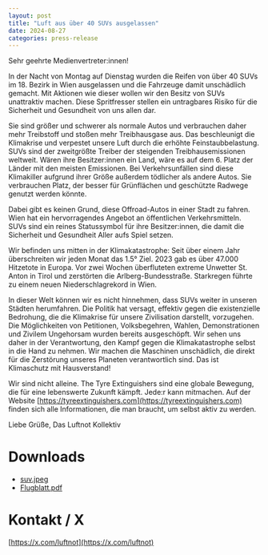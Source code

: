 ```yaml
---
layout: post
title: "Luft aus über 40 SUVs ausgelassen"
date: 2024-08-27
categories: press-release
---
```

Sehr geehrte Medienvertreter:innen!

In der Nacht von Montag auf Dienstag wurden die Reifen von über 40 SUVs im 18. Bezirk in Wien ausgelassen und die Fahrzeuge damit unschädlich gemacht. Mit Aktionen wie dieser wollen wir den Besitz von SUVs unattraktiv machen. Diese Spritfresser stellen ein untragbares Risiko für die Sicherheit und Gesundheit von uns allen dar.

Sie sind größer und schwerer als normale Autos und verbrauchen daher mehr Treibstoff und stoßen mehr Treibhausgase aus. Das beschleunigt die Klimakrise und verpestet unsere Luft durch die erhöhte Feinstaubbelastung. SUVs sind der zweitgrößte Treiber der steigenden Treibhausemissionen weltweit. Wären ihre Besitzer:innen ein Land, wäre es auf dem 6. Platz der Länder mit den meisten Emissionen. Bei Verkehrsunfällen sind diese Klimakiller aufgrund ihrer Größe außerdem tödlicher als andere Autos. Sie verbrauchen Platz, der besser für Grünflächen und geschützte Radwege genutzt werden könnte.

Dabei gibt es keinen Grund, diese Offroad-Autos in einer Stadt zu fahren. Wien hat ein hervorragendes Angebot an öffentlichen Verkehrsmitteln. SUVs sind ein reines Statussymbol für ihre Besitzer:innen, die damit die Sicherheit und Gesundheit Aller aufs Spiel setzen.

Wir befinden uns mitten in der Klimakatastrophe: Seit über einem Jahr überschreiten wir jeden Monat das 1.5° Ziel. 2023 gab es über 47.000 Hitzetote in Europa. Vor zwei Wochen überfluteten extreme Unwetter St. Anton in Tirol und zerstörten die Arlberg-Bundesstraße. Starkregen führte zu einem neuen Niederschlagrekord in Wien.

In dieser Welt können wir es nicht hinnehmen, dass SUVs weiter in unseren Städten herumfahren. Die Politik hat versagt, effektiv gegen die existenzielle Bedrohung, die die Klimakrise für unsere Zivilisation darstellt, vorzugehen. Die Möglichkeiten von Petitionen, Volksbegehren, Wahlen, Demonstrationen und Zivilem Ungehorsam wurden bereits ausgeschöpft. Wir sehen uns daher in der Verantwortung, den Kampf gegen die Klimakatastrophe selbst in die Hand zu nehmen. Wir machen die Maschinen unschädlich, die direkt für die Zerstörung unseres Planeten verantwortlich sind. Das ist Klimaschutz mit Hausverstand!

Wir sind nicht alleine. The Tyre Extinguishers sind eine globale Bewegung, die für eine lebenswerte Zukunft kämpft. Jede:r kann mitmachen. Auf der Website [https://tyreextinguishers.com](https://tyreextinguishers.com) finden sich alle Informationen, die man braucht, um selbst aktiv zu werden.


Liebe Grüße,
Das Luftnot Kollektiv

# Downloads
 - [suv.jpeg](/assets/images/2024-08-27/suv.jpeg)
 - [Flugblatt.pdf](/assets/docs/Flugblatt.pdf)

# Kontakt / X
[https://x.com/luftnot](https://x.com/luftnot)
